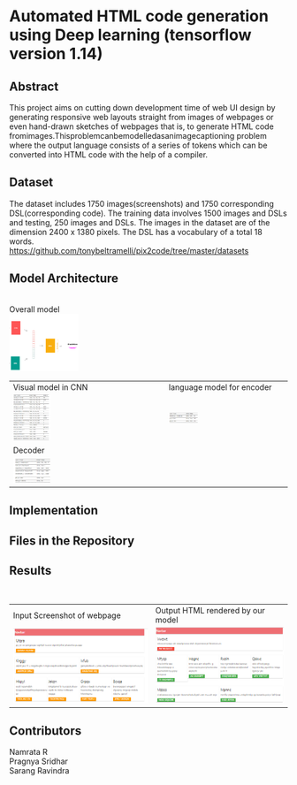 # Automated HTML code generation using Deep learning (tensorflow version 1.14)

## Abstract
This project aims on cutting down development time of web UI design by generating responsive web layouts straight from images of webpages or even hand-drawn sketches of webpages that is, to generate HTML code fromimages.Thisproblemcanbemodelledasanimagecaptioning problem where the output language consists of a series of tokens which can be converted into HTML code with the help of a compiler.

## Dataset
The dataset includes 1750 images(screenshots) and 1750 corresponding DSL(corresponding code). The training data involves 1500 images and DSLs and testing, 250 images and DSLs. The images in the dataset are of the dimension 2400 x 1380 pixels. The DSL has a vocabulary of a total 18 words.
</br>
https://github.com/tonybeltramelli/pix2code/tree/master/datasets

## Model Architecture
</br>
Overall model
</br>
<img src="/images/overall.png" width="25%" height="25%"/>
</br>
<table>
 <tr>
  <td rowspan =2>Visual model in CNN</td>
  <td>language model for encoder</td>
 <tr>
 <tr>
  <td><img src="/images/cnn.PNG" width="25%" height="25%"/></td>
  <td><img src="/images/encoder.PNG" width="25%" height="25%"/></td>
  <tr>
   <td>Decoder</td>
 </tr>
 <tr>
  <td><img src="/images/decoder.PNG" width="25%" height="25%"/></td>
 </tr>
 </tr>
</table>

## Implementation

## Files in the Repository

## Results
</br>
<table>
 <tr>
  <td>Input Screenshot of webpage</td>
  <td>Output HTML rendered by our model</td>
 </tr>
 <tr>
  <td><img src="/images/try_done.PNG"/></td>
  <td><img src="/images/test_done.PNG"/></td>
 </tr>
 </table>


## Contributors
Namrata R</br>
Pragnya Sridhar</br>
Sarang Ravindra
